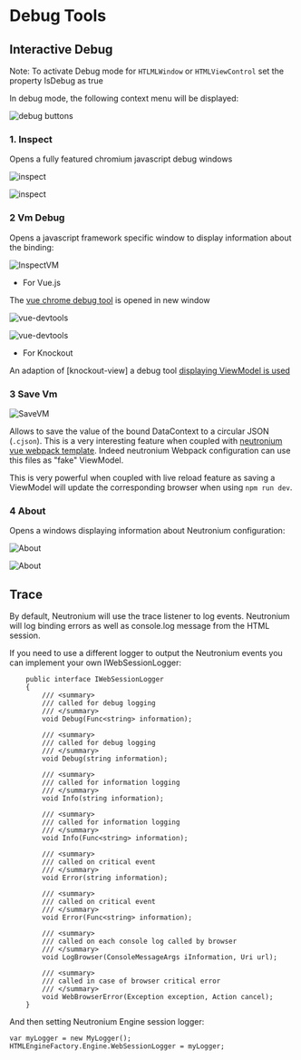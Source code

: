 # Debug Tools

## Interactive Debug

Note: To activate Debug mode for `HTLMLWindow` or `HTMLViewControl` set the property IsDebug as true

In debug mode, the following context menu will be displayed:

![debug buttons](../images/tools/ContextMenu.png)


### 1. Inspect

Opens a fully featured chromium javascript debug windows

![inspect](../images/tools/ContextMenu-inspect.png)

![inspect](../images/tools/DebugInspect.png)


### 2 Vm Debug

Opens a javascript framework specific window to display information about the binding:

![InspectVM](../images/tools/ContextMenu-Vm-debug.png)

- For Vue.js

The [vue chrome debug tool](https://github.com/vuejs/vue-devtools) is opened in new window

![vue-devtools](../images/tools/VueTools2.png)

![vue-devtools](../images/tools/VueTools.png)


- For Knockout

An adaption of [knockout-view] a debug tool [displaying ViewModel is used](https://github.com/jmeas/knockout-view)

### 3 Save Vm

![SaveVM](../images/tools/ContextMenu-Save-vm.png)

Allows to save the value of the bound DataContext to a circular JSON (`.cjson`). This is a very interesting feature when coupled with [neutronium vue webpack template](./large-project.html). Indeed neutronium Webpack configuration can use this files as "fake" ViewModel. 

This is very powerful when coupled with live reload feature as saving a ViewModel will update the corresponding browser when using `npm run dev`.

### 4 About 
Opens a windows displaying information about Neutronium configuration:

![About](../images/tools/ContextMenu-About.png)

![About](../images/tools/about-64-bits.png)


## Trace 

By default, Neutronium will use the trace listener to log events. 
Neutronium will log binding errors as well as console.log message from the HTML session. 

If you need to use a different logger to output the Neutronium events you can implement your own IWebSessionLogger:


```CSharp
    public interface IWebSessionLogger
    {
        /// <summary>
        /// called for debug logging
        /// </summary>
        void Debug(Func<string> information);

        /// <summary>
        /// called for debug logging
        /// </summary>
        void Debug(string information);

        /// <summary>
        /// called for information logging
        /// </summary>
        void Info(string information);

        /// <summary>
        /// called for information logging 
        /// </summary>
        void Info(Func<string> information);

        /// <summary>
        /// called on critical event 
        /// </summary>
        void Error(string information);

        /// <summary>
        /// called on critical event 
        /// </summary>
        void Error(Func<string> information);

        /// <summary>
        /// called on each console log called by browser 
        /// </summary>
        void LogBrowser(ConsoleMessageArgs iInformation, Uri url);

        /// <summary>
        /// called in case of browser critical error
        /// </summary>
        void WebBrowserError(Exception exception, Action cancel);
    }
```

And then setting Neutronium Engine session logger:

```CSharp
var myLogger = new MyLogger();
HTMLEngineFactory.Engine.WebSessionLogger = myLogger;

```
